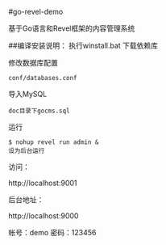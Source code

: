 #go-revel-demo

基于Go语言和Revel框架的内容管理系统

##编译安装说明：
执行winstall.bat 下载依赖库



修改数据库配置
	
	conf/databases.conf

导入MySQL

	doc目录下gocms.sql

运行
	
	$ nohup revel run admin &
	设为后台运行

访问： 

http://localhost:9001

后台地址：

http://localhost:9000

帐号：demo
密码：123456

